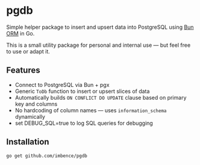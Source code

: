 # pgdb

Simple helper package to insert and upsert data into PostgreSQL using [Bun ORM](https://bun.uptrace.dev/) in Go.

This is a small utility package for personal and internal use — but feel free to use or adapt it.

## Features

- Connect to PostgreSQL via Bun + pgx
- Generic `ToDb` function to insert or upsert slices of data
- Automatically builds `ON CONFLICT DO UPDATE` clause based on primary key and columns
- No hardcoding of column names — uses `information_schema` dynamically
- set DEBUG_SQL=true to log SQL queries for debugging

## Installation

```bash
go get github.com/imbence/pgdb
````
